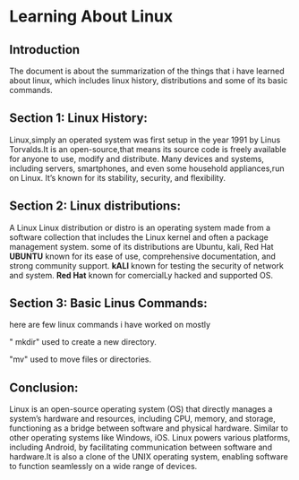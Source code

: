 # Learning About Linux

## Introduction
  The document is about  the summarization of the things that i have learned about linux, which includes linux history, distributions and some of its basic commands.

## Section 1: Linux History:
   Linux,simply an operated system was first setup in the year 1991 by Linus Torvalds.It is an open-source,that means its source code is freely available for anyone to use, modify and distribute.
   Many devices and systems, including servers, smartphones, and even some household appliances,run on Linux. It’s known for its stability, security, and flexibility.

## Section 2: Linux distributions:
   A Linux Linux distribution or distro is an operating system made from a software collection that includes the Linux kernel and often a package management system. 
   some of its distributions are Ubuntu, kali, Red Hat
 **UBUNTU**  known for its ease of use, comprehensive documentation, and strong community support.
 **kALI**  known for testing the security of network and system.
 **Red Hat** known for comercialLy hacked and supported OS. 

## Section 3: Basic Linus Commands:
   here are few linux commands i have worked on mostly 
   
 " mkdir" used to create a new directory.
 
 "mv" used to move files or directories.

## Conclusion:
   Linux is an open-source operating system (OS) that directly manages a system’s hardware and resources, including CPU, memory, and storage, 
  functioning as a bridge between software and physical hardware. Similar to other operating systems like Windows, iOS. Linux powers various platforms, 
  including Android, by facilitating communication between software and hardware.It is also a clone of the UNIX operating system, enabling software to function seamlessly on a wide range of devices.
